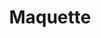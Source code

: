 ---
layout: design
permalink: /maquette/
title: "Maquette"
created: "2023"
root: "/assets/02_design/maquette/"
bg-video: >
  <iframe src="https://player.vimeo.com/video/1018321472" width="640" height="360" frameborder="0" webkitallowfullscreen mozallowfullscreen allowfullscreen></iframe>

description: >
  Maquette is a live physical-virtual performance combining motion capture, contemporary circus and gaming technology to push the boundaries of what “human” looks like to both the physical and the programmed eye. Orchestrated, captured and rendered in real time, each performance is unique, providing Maquette’s audience with a never-before-seen experience.

artists:
  - person: Lisa Jamhoury
    url: https://lisajamhoury.com/maquette

role:
  - Unreal Engine Developer<br>- Motion Capture & Avatars

showings:
  - text: MAXLive Festival ~ 2023
    url: https://mediaartexploration.org/maquette/
  - text: IDFA DocLab ~ 2022

press:
  - text: OptiTrack News
    url: https://optitrack.com/news/49/Maquette-Success-Story

documentation:
  - "01.jpg"
  - "02.jpg"
  - "03.jpg"
  - "04.jpg"
  - "05.jpg"
  - "06.jpg"
  - <iframe src="https://player.vimeo.com/video/1018321472" width="640" height="360" frameborder="0" webkitallowfullscreen mozallowfullscreen allowfullscreen></iframe>
---